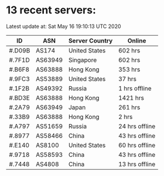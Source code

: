 # 13 recent servers:

Latest update at: Sat May 16 19:10:13 UTC 2020

| ID | ASN | Server Country | Online |
| -- | --- | -------------- | ------ |
| #.D09B | AS174 | United States | 602 hrs |
| #.7F1D | AS63949 | Singapore | 602 hrs |
| #.B6F8 | AS63888 | Hong Kong | 353 hrs |
| #.9FC3 | AS53889 | United States | 37 hrs |
| #.1F2B | AS49392 | Russia | 1 hrs offline |
| #.BD3E | AS63888 | Hong Kong | 1421 hrs |
| #.2A79 | AS63949 | Japan | 261 hrs |
| #.33B9 | AS63888 | Hong Kong | 2 hrs |
| #.A797 | AS51659 | Russia | 24 hrs offline |
| #.8977 | AS58466 | China | 43 hrs offline |
| #.E140 | AS8100 | United States | 60 hrs offline |
| #.9718 | AS58593 | China | 43 hrs offline |
| #.7448 | AS4808 | China | 13 hrs offline |

